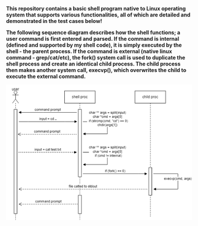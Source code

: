 **This repository contains a basic shell program native to Linux operating system
that supports various functionalities, all of which are detailed and demonstrated
in the test cases below!**

**The following sequence diagram describes how the shell functions; a user command is 
first entered and parsed. If the command is internal (defined and supported
by my shell code), it is simply executed by the shell - the parent process. If the
command is external (native linux command - grep/cat/etc), the fork() system
call is used to duplicate the shell process and create an identical child process. The child
process then makes another system call, execvp(), which overwrites the child to execute
the external command.**

![img1](./images/LLdiag.drawio.png)
